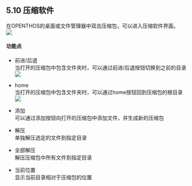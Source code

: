 ## 5.10 压缩软件
在OPENTHOS的桌面或文件管理器中双击压缩包，可以进入压缩软件界面。  
![](../pic/soft/Compress_demo.png)

#### 功能点
   - 前进/后退  
当打开的压缩包中包含文件夹时，可以通过前进/后退按钮切换到之前的目录  
![](../pic/soft/Compress_backforward.png)

   - home  
当打开的压缩包中包含文件夹时，可以通过home按钮回到压缩包的根目录  
![](../pic/soft/Compress_home.png)

   - 添加  
可以通过添加按钮向打开的压缩包中添加文件，并生成新的压缩包

   - 解压  
单独解压选定的文件到指定目录

   - 全部解压  
解压压缩包中所有文件到指定目录

   - 当前位置  
显示当前目录相对于压缩包的位置
